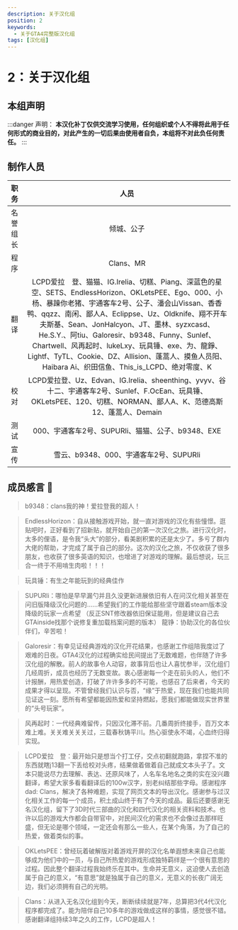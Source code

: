 ```yaml
---
description: 关于汉化组
position: 2
keywords:
  - 关于GTA4完整版汉化组 
tags: [汉化组]
---
```


# 2：关于汉化组

## 本组声明

:::danger 声明：
**本汉化补丁仅供交流学习使用，任何组织或个人不得将此用于任何形式的商业目的，对此产生的一切后果由使用者自负，本组将不对此负任何责任。**
:::

## 制作人员

| 职务        |      人员      |
|:------------- | :-----------: |
| 名誉组长      | 倾城、公子 |
| 程序     |   Clans、MR    |
| 翻译 |   LCPD爱拉　登、猫猫、IG.Irelia、切糕、Piang、深蓝色的星空、SETS、EndlessHorizon、OKLetsPEE、Ego、000、小杨、暴躁你老猪、宇通客车2号、公子、潘会山Vissan、香香鸭、qqzz、南闲、鄙人A、Eclippse、Uz、Oldknife、翔不开车夫斯基、Sean、JonHalcyon、JT、墨林、syzxcasd、He.S.Y.、阿tiu、Galoresir、b9348、Funny、Sunlef、Chartwell、风再起时、lukeLxy、玩具锤、exe、为、龍錚、Lightf、TyTL、Cookie、DZ、Allision、蓬蒿人、摸鱼人员阳、Haibara Ai、织田信鱼、This_is_LCPD、绝对零度、K    |
| 校对 |   LCPD爱拉登、Uz、Edvan、IG.Irelia、sheenthing、yvyv、谷十二、宇通客车2号、Sunlef、F.OcEan、玩具锤、OKLetsPEE、120、切糕、NORMAN、鄙人A、K、范德高斯12、蓬蒿人、Demain    |
| 测试 |   000、宇通客车2号、SUPURli、猫猫、公子、b9348、EXE    |
| 宣传 |   雪云、b9348、000、宇通客车2号、SUPURli    |

## 成员感言  :tada:
>b9348：clans我的神！爱拉登我的超人！

>EndlessHorizon：自从接触游戏开始，就一直对游戏的汉化有些憧憬。逛贴吧时，正好看到了招新贴，就开始自己的第一次汉化之旅。进行汉化时，太多的俚语，是令我“头大”的部分，看美剧积累的还是太少了。多亏了群内大佬的帮助，才完成了属于自己的部分。这次的汉化之旅，不仅收获了很多朋友，也收获了很多英语的知识，也增进了对游戏的理解。最后想说，玩三合一终于不用啃生肉啦！！！

>玩具锤：有生之年能玩到的经典佳作

>SUPURli：哪怕是早早漏勺并且久没更新进展依旧有人在问汉化相关甚至在问旧版降级汉化问题的......希望我们的工作能给那些坚守跟着steam版本没降级的玩家一点希望 （反正SNT修改器依旧保证能用，但是建议自己去GTAinside找那个说修复重加载档案问题的版本）
>龍铮：协助汉化的各位伙伴们，辛苦啦！

>Galoresir：有幸见证经典游戏的汉化开花结果，也感谢工作组陪我度过了艰难的日夜。GTA4汉化的过程确实给民间提出了无数难题，也伴随了许多汉化组的解散。前人的故事令人动容，故事背后也让人喜忧参半，汉化组们几经周折，成员也经历了无数变故。衷心感谢每一个走在前头的人，他们不计报酬，用热爱创造，打破了许许多多的不可能，也感召了后来者，今天的成果才得以呈现。不管曾经我们认识与否，“缘”于热爱，现在我们也能共同见证这一刻。愿所有希望都能因热爱和坚持燃起，愿我们都能做现实世界里的“头号玩家”。

>风再起时：一代经典难留传，只因汉化滞不前。几番周折终接手，百万文本难上难。关关难关关关过，三载春秋铸平川。热心驱使永不竭，心血终归得实现。

>LCPD爱拉　登：最开始只是想当个打工仔，交点初翻就跑路，拿捏不准的东西就瞎j13翻一下丢给校对头疼，结果做着做着自己就成文本头子了。文本只能说尽力去理解、表达、还原风味了，人名车名地名之类的实在没兴趣翻译，希望大家多看看翻译后的100w汉字，别老纠结那些字母。感谢程序dad: Clans，解决了各种难题，实现了网页文本的导出汉化。感谢参与过汉化相关工作的每一个成员，积土成山终于有了今天的成品。最后还要感谢无名汉化组，留下了3D时代三部曲的汉化和四代汉化的相关资料和技术。也许以后的游戏大作都会自带官中，对民间汉化的需求也不会像过去那样旺盛，但无论是哪个领域，一定还会有那么一些人，在某个角落，为了自己的热爱，做着类似的事。

>OKLetsPEE：曾经玩着破解版对着游戏开屏的汉化名单遐想未来自己也能够成为他们中的一员，与自己所热爱的游戏形成独特羁绊是一个很有意思的过程。因此整个翻译过程我始终乐在其中。生命并无意义，这迫使人去创造属于自己的意义，“有意思”就是独属于自己的意义，无意义的长夜广阔无边，我们必须拥有自己的光明。

>Clans：从进入无名汉化组到今天，断断续续就是7年，总算把3代4代汉化程序都完成了。能为陪伴自己10多年的游戏做成这样的事情，感觉很不错。感谢翻译组持续3年之久的工作，LCPD是超人！
